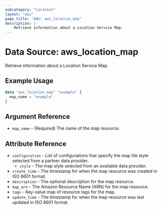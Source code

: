 ```yaml
---
subcategory: "Location"
layout: "aws"
page_title: "AWS: aws_location_map"
description: |-
    Retrieve information about a Location Service Map.
---
```


# Data Source: aws_location_map

Retrieve information about a Location Service Map.

## Example Usage

```terraform
data "aws_location_map" "example" {
  map_name = "example"
}
```

## Argument Reference

* `map_name` - (Required) The name of the map resource.

## Attribute Reference

* `configuration` - List of configurations that specify the map tile style selected from a partner data provider.
    * `style` - The map style selected from an available data provider.
* `create_time` - The timestamp for when the map resource was created in ISO 8601 format.
* `description` - The optional description for the map resource.
* `map_arn` - The Amazon Resource Name (ARN) for the map resource.
* `tags` - Key-value map of resource tags for the map.
* `update_time` - The timestamp for when the map resource was last updated in ISO 8601 format.
